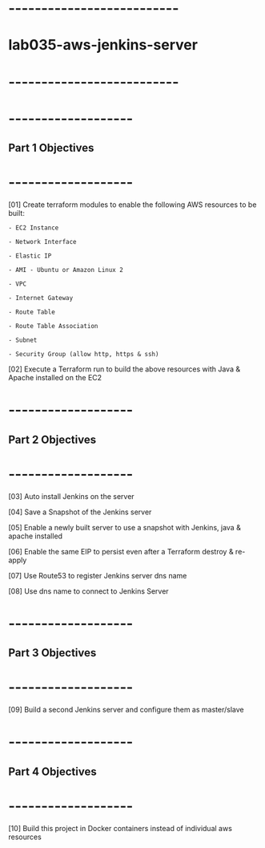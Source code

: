 # --------------------------
# lab035-aws-jenkins-server
# --------------------------


# -------------------
## Part 1 Objectives
# -------------------

[01] Create terraform modules to enable the following AWS resources to be built:

    - EC2 Instance

    - Network Interface

    - Elastic IP

    - AMI - Ubuntu or Amazon Linux 2

    - VPC

    - Internet Gateway

    - Route Table

    - Route Table Association

    - Subnet
    
    - Security Group (allow http, https & ssh)

[02] Execute a Terraform run to build the above resources with Java & Apache installed on the EC2



# -------------------
## Part 2 Objectives
# -------------------

[03] Auto install Jenkins on the server

[04] Save a Snapshot of the Jenkins server

[05] Enable a newly built server to use a snapshot with Jenkins, java & apache installed

[06] Enable the same EIP to persist even after a Terraform destroy & re-apply

[07] Use Route53 to register Jenkins server dns name

[08] Use dns name to connect to Jenkins Server



# -------------------
## Part 3 Objectives
# -------------------

[09] Build a second Jenkins server and configure them as master/slave


# -------------------
## Part 4 Objectives
# -------------------

[10] Build this project in Docker containers instead of individual aws resources


